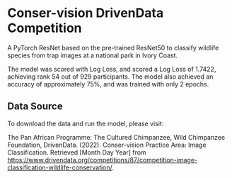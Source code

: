 # Conser-vision DrivenData Competition

A PyTorch ResNet based on the pre-trained ResNet50 to classify wildlife species from trap images at a national park in Ivory Coast.

The model was scored with Log Loss, and scored a Log Loss of 1.7422, achieving rank 54 out of 929 participants. The model also achieved an accuracy of approximately 75%, and was trained with only 2 epochs.
 
## Data Source

To download the data and run the model, please visit:

The Pan African Programme: The Cultured Chimpanzee, Wild Chimpanzee Foundation, DrivenData. (2022). Conser-vision Practice Area: Image Classification. Retrieved [Month Day Year] from https://www.drivendata.org/competitions/87/competition-image-classification-wildlife-conservation/.